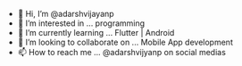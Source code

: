 - 👋 Hi, I’m @adarshvijayanp
- 👀 I’m interested in ... programming
- 🌱 I’m currently learning ... Flutter | Android
- 💞️ I’m looking to collaborate on ... Mobile App development
- 📫 How to reach me ... @adarshvijyanp on social medias

<!---
adarshvijayanp/adarshvijayanp is a ✨ special ✨ repository because its `README.md` (this file) appears on your GitHub profile.
You can click the Preview link to take a look at your changes.
--->
